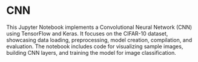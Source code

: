 # CNN
This Jupyter Notebook implements a Convolutional Neural Network (CNN) using TensorFlow and Keras. It focuses on the CIFAR-10 dataset, showcasing data loading, preprocessing, model creation, compilation, and evaluation. The notebook includes code for visualizing sample images, building CNN layers, and training the model for image classification.
